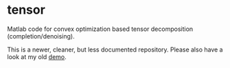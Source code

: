 tensor
======

Matlab code for convex optimization based tensor decomposition (completion/denoising).

This is a newer, cleaner, but less documented repository. Please also have a look at my old [demo](https://github.com/ryotat/TKML10).
